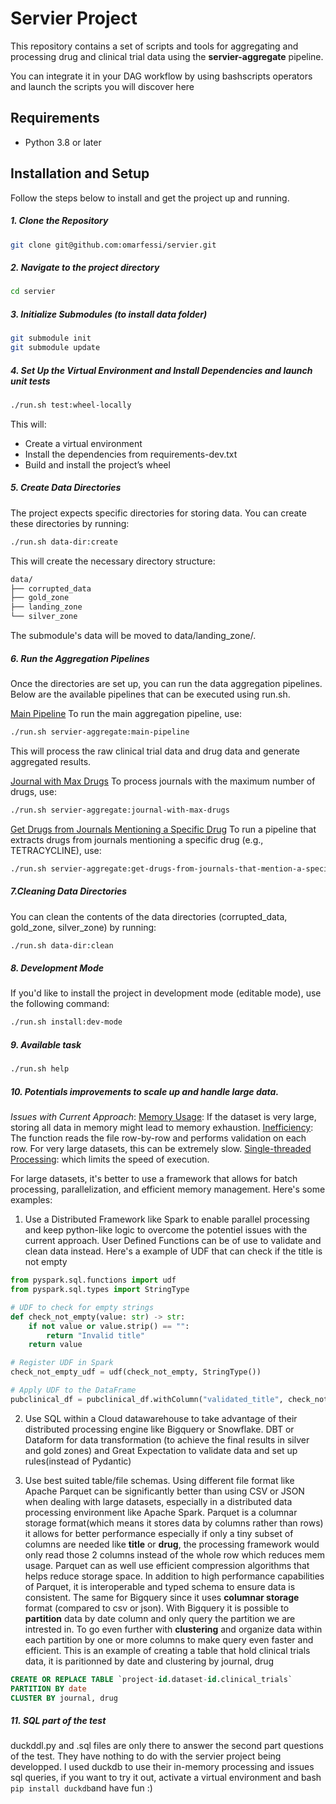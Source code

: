 # Servier Project

This repository contains a set of scripts and tools for aggregating and processing drug and clinical trial data using the **servier-aggregate** pipeline.

You can integrate it in your DAG workflow by using bashscripts operators and launch the scripts you will discover here

## Requirements

- Python 3.8 or later

## Installation and Setup

Follow the steps below to install and get the project up and running.
##### 1. Clone the Repository
```bash
git clone git@github.com:omarfessi/servier.git
```
##### 2. Navigate to the project directory
```bash
cd servier
```

##### 3. Initialize Submodules (to install data folder)
```bash
git submodule init
git submodule update
```

##### 4. Set Up the Virtual Environment and Install Dependencies and launch unit tests
```bash
./run.sh test:wheel-locally
```
This will:
- Create a virtual environment
- Install the dependencies from requirements-dev.txt
- Build and install the project’s wheel

##### 5. Create Data Directories
The project expects specific directories for storing data. You can create these directories by running:
```bash
./run.sh data-dir:create
```
This will create the necessary directory structure:
```bash
data/
├── corrupted_data
├── gold_zone
├── landing_zone
└── silver_zone
```
The submodule's data will be moved to data/landing_zone/.


##### 6. Run the Aggregation Pipelines
Once the directories are set up, you can run the data aggregation pipelines. Below are the available pipelines that can be executed using run.sh.

<u>Main Pipeline</u>
To run the main aggregation pipeline, use:
```bash
./run.sh servier-aggregate:main-pipeline
```
This will process the raw clinical trial data and drug data and generate aggregated results.


<u>Journal with Max Drugs</u>
To process journals with the maximum number of drugs, use:


```bash
./run.sh servier-aggregate:journal-with-max-drugs
```
<u>Get Drugs from Journals Mentioning a Specific Drug</u>
To run a pipeline that extracts drugs from journals mentioning a specific drug (e.g., TETRACYCLINE), use:
```bash
./run.sh servier-aggregate:get-drugs-from-journals-that-mention-a-specific-drug TETRACYCLINE
```


##### 7.Cleaning Data Directories
You can clean the contents of the data directories (corrupted_data, gold_zone, silver_zone) by running:
```bash
./run.sh data-dir:clean
```

##### 8. Development Mode
If you'd like to install the project in development mode (editable mode), use the following command:
```bash
./run.sh install:dev-mode
```

##### 9. Available task
```bash
./run.sh help
```
##### 10. Potentials improvements to scale up and handle large data.
*Issues with Current Approach*:
<u>Memory Usage</u>: If the dataset is very large, storing all data in memory might lead to memory exhaustion.
<u>Inefficiency</u>: The function reads the file row-by-row and performs validation on each row. For very large datasets, this can be extremely slow.
<u>Single-threaded Processing</u>: which limits the speed of execution.

For large datasets, it's better to use a framework that allows for batch processing, parallelization, and efficient memory management. Here's some examples:
1. Use a Distributed Framework like Spark to enable parallel processing and keep python-like logic to overcome the potentiel issues with the current approach. User Defined Functions can be of use to validate and clean data instead.
Here's a example of UDF that can check if the title is not empty
```python
from pyspark.sql.functions import udf
from pyspark.sql.types import StringType

# UDF to check for empty strings
def check_not_empty(value: str) -> str:
    if not value or value.strip() == "":
        return "Invalid title"
    return value

# Register UDF in Spark
check_not_empty_udf = udf(check_not_empty, StringType())

# Apply UDF to the DataFrame
pubclinical_df = pubclinical_df.withColumn("validated_title", check_not_empty_udf(pubclinical_df["title"]))
```


2. Use SQL within a Cloud datawarehouse  to take advantage of their distributed processing engine like Bigquery or Snowflake. DBT or Dataform for data transformation (to achieve the final results in silver and gold zones) and Great Expectation to validate data and set up rules(instead of Pydantic)

3. Use best suited table/file schemas.
Using different file format like Apache Parquet can be significantly better than using CSV or JSON when dealing with large datasets, especially in a distributed data processing environment like Apache Spark.
Parquet is a columnar storage format(which means it stores data by columns rather than rows) it allows for better performance especially if only a tiny subset of columns are needed like  **title** or **drug**, the processing framework would only read those 2 columns instead of the whole row which reduces mem usage.
Parquet can as well use efficient compression algorithms that helps reduce storage space.
In addition to high performance capabilities of Parquet, it is interoperable and typed schema to ensure data is consistent.
The same for Bigquery since it uses **columnar storage** format (compared to csv or json). With Bigquery it is possible to **partition** data by date column and only query the partition we are intrested in. To go even further with **clustering** and organize data within each partition by one or more columns to make query even faster and efficient.
This is an example of creating a table that hold clinical trials data, it is paritionned by date and clustering by journal, drug
```SQL
CREATE OR REPLACE TABLE `project-id.dataset-id.clinical_trials`
PARTITION BY date
CLUSTER BY journal, drug

```

##### 11. SQL part of the test
duckddl.py and .sql files are only there to answer the second part questions of the test. They have nothing to do with the servier project being developped.
I used duckdb to use their in-memory processing and issues sql queries, if you want to try it out, activate a virtual environment and bash ```pip install duckdb```and have fun :)
